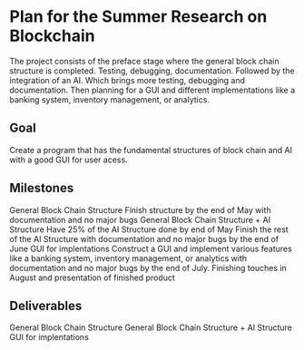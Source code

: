 # Plan for the Summer Research on Blockchain
The project consists of the preface stage where the general block chain structure is completed. Testing, debugging, documentation. Followed by the integration of an AI. Which brings more testing, debugging and documentation. Then planning for a GUI and different implementations like a banking system, inventory management, or analytics.  
## Goal
  Create a program that has the fundamental structures of block chain and AI with a good GUI for user acess.
## Milestones
  General Block Chain Structure
    Finish structure by the end of May with documentation and no major bugs 
  General Block Chain Structure + AI Structure 
    Have 25% of the AI Structure done by end of May 
    Finish the rest of the AI Structure with documentation and no major bugs by the end of June
  GUI for implentations
    Construct a GUI and implement various features like a banking system, inventory management, or analytics with documentation and no      major bugs by the end of July.
    Finishing touches in August and presentation of finished product
## Deliverables
  General Block Chain Structure
  General Block Chain Structure + AI Structure 
  GUI for implentations
